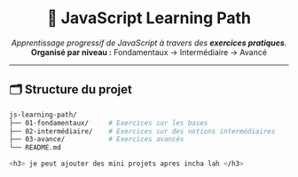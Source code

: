<h1 align="center">🚀 JavaScript Learning Path</h1>

<p align="center">
  <em>Apprentissage progressif de JavaScript à travers des <strong>exercices pratiques</strong>.</em><br/>
  <strong>Organisé par niveau :</strong> Fondamentaux → Intermédiaire → Avancé
</p>

---

## 🗂️ Structure du projet

```bash
js-learning-path/
├── 01-fondamentaux/     # Exercices sur les bases
├── 02-intermédiaire/    # Exercices sur des notions intermédiaires
├── 03-avance/           # Exercices avancés
└── README.md

<h3> je peut ajouter des mini projets apres incha lah </h3>
